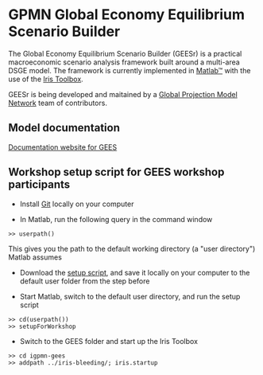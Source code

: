
# GPMN Global Economy Equilibrium Scenario Builder


The Global Economy Equilibrium Scenario Builder (GEESr) is a practical
macroeconomic scenario analysis framework built around a multi-area DSGE
model. The framework is currently implemented in
[Matlab&trade;](https://www.mathworks.com) with the use of the
[Iris Toolbox](https://www.iris-toolbox.com).

GEESr is being developed and maitained by a [Global Projection Model Network](https://www.igpmn.org)
team of contributors.

## Model documentation

[Documentation website for GEES](https://igpmn.github.io/gees)


## Workshop setup script for GEES workshop participants

* Install [Git](https://git-scm.com) locally on your computer

* In Matlab, run the following query in the command window

```
>> userpath()
```

This gives you the path to the default working directory (a "user
directory") Matlab assumes

* Download the [setup script](https://github.com/igpmn/gees/blob/master/setupForWorkshop.m),
and save it locally on your computer to the default user folder from the step before

* Start Matlab, switch to the default user directory, and run the setup
  script

```
>> cd(userpath())
>> setupForWorkshop
```

* Switch to the GEES folder and start up the Iris Toolbox

```
>> cd igpmn-gees
>> addpath ../iris-bleeding/; iris.startup
```

